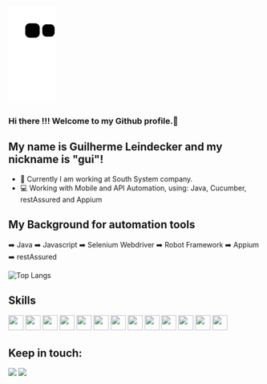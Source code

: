 ![Snake animation](https://github.com/leindecker/leindecker/blob/output/github-contribution-grid-snake.svg)

### Hi there !!! Welcome to my Github profile.👋

## My name is Guilherme Leindecker and my nickname is "gui"!

- 🔭 Currently I am working at South System company.
- :computer: Working with Mobile and API Automation, using: Java, Cucumber, restAssured and Appium

## My Background for automation tools
:arrow_right: Java :arrow_right: Javascript :arrow_right: Selenium Webdriver :arrow_right: Robot Framework :arrow_right: Appium :arrow_right: restAssured

![Top Langs](https://github-readme-stats.vercel.app/api/top-langs/?username=leindecker&size_weight=0.5&count_weight=0.5&theme=dracula)

## Skills
<img src="https://cdn.jsdelivr.net/gh/devicons/devicon/icons/cucumber/cucumber-plain.svg" width="30" height="30" /> <img src="https://cdn.jsdelivr.net/gh/devicons/devicon/icons/docker/docker-original.svg" width="30" height="30"/> <img src="https://cdn.jsdelivr.net/gh/devicons/devicon/icons/figma/figma-original.svg" width="30" height="30"/> <img src="https://cdn.jsdelivr.net/gh/devicons/devicon/icons/git/git-original.svg" width="30" height="30"/> <img src="https://cdn.jsdelivr.net/gh/devicons/devicon/icons/github/github-original.svg" width="30" height="30"/> <img src="https://cdn.jsdelivr.net/gh/devicons/devicon/icons/gitlab/gitlab-original.svg" width="30" height="30"/> <img src="https://cdn.jsdelivr.net/gh/devicons/devicon/icons/gradle/gradle-plain.svg" width="30" height="30"/> <img src="https://cdn.jsdelivr.net/gh/devicons/devicon/icons/java/java-original.svg" width="30" height="30"/> <img src="https://cdn.jsdelivr.net/gh/devicons/devicon/icons/javascript/javascript-original.svg" width="30" height="30"/> <img src="https://cdn.jsdelivr.net/gh/devicons/devicon/icons/jenkins/jenkins-plain.svg" width="30" height="30"/> <img src="https://cdn.jsdelivr.net/gh/devicons/devicon/icons/mongodb/mongodb-plain-wordmark.svg" width="30" height="30"/> <img src="https://cdn.jsdelivr.net/gh/devicons/devicon/icons/nodejs/nodejs-original.svg" width="30" height="30"/> <img src="https://cdn.jsdelivr.net/gh/devicons/devicon/icons/npm/npm-original-wordmark.svg" width="30" height="30"/>
          
## Keep in touch:

<div>
<a href = "mailto:leindecker.guilherme@gmail.com"><img loading="lazy" src="https://img.shields.io/badge/Gmail-D14836?style=for-the-badge&logo=gmail&logoColor=white" target="_blank"></a>
<a href="https://www.linkedin.com/in/guilherme-leindecker" target="_blank"><img loading="lazy" src="https://img.shields.io/badge/-LinkedIn-%230077B5?style=for-the-badge&logo=linkedin&logoColor=white" target="_blank"></a>   
</div>          
          
